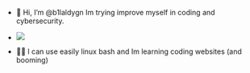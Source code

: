 - 👋 Hi, I’m @b1laldygn Im trying improve myself in coding and cybersecurity.
- <img src="https://raw.githubusercontent.com/Kazuto-Kawahara/Kazuto-Kawahara-snk/8242ccc57d26f33d60afaa25a4c367815707ef7e/github-contribution-grid-snake.svg"></img>



- 😶‍🌫️ I can use easily linux bash and Im learning coding websites (and booming)
